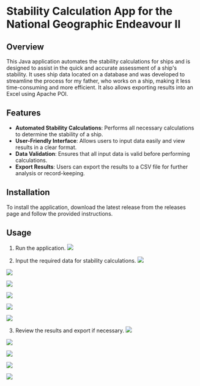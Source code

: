# Stability Calculation App for the National Geographic Endeavour II

## Overview
This Java application automates the stability calculations for ships and is designed to assist in the quick and accurate assessment of a ship's stability. It uses ship data located on a database and was developed to streamline the process for my father, who works on a ship, making it less time-consuming and more efficient. It also allows exporting results into an Excel using Apache POI.

## Features
- **Automated Stability Calculations**: Performs all necessary calculations to determine the stability of a ship.
- **User-Friendly Interface**: Allows users to input data easily and view results in a clear format.
- **Data Validation**: Ensures that all input data is valid before performing calculations.
- **Export Results**: Users can export the results to a CSV file for further analysis or record-keeping.

## Installation
To install the application, download the latest release from the releases page and follow the provided instructions.

## Usage
1. Run the application.
![](images/1.jpg)

2. Input the required data for stability calculations.
![](images/2.jpg)

![](images/12.jpg)

![](images/3.jpg)

![](images/4.jpg)

![](images/5.jpg)

![](images/6.jpg)

3. Review the results and export if necessary.
![](images/11.jpg)

![](images/7.jpg)

![](images/8.jpg)

![](images/9.jpg)

![](images/10.jpg)
